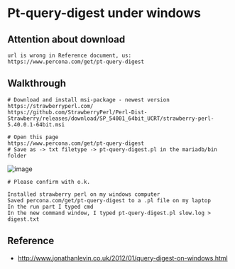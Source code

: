 # Pt-query-digest under windows 

## Attention about download 

```
url is wrong in Reference document, us:
https://www.percona.com/get/pt-query-digest
```

## Walkthrough 

```
# Download and install msi-package - newest version
https://strawberryperl.com/
https://github.com/StrawberryPerl/Perl-Dist-Strawberry/releases/download/SP_54001_64bit_UCRT/strawberry-perl-5.40.0.1-64bit.msi
```

```
# Open this page 
https://www.percona.com/get/pt-query-digest
# Save as -> txt filetype -> pt-query-digest.pl in the mariadb/bin folder
```

![image](https://github.com/user-attachments/assets/ac6af0ee-61fe-4930-8371-6a76fec41db9)

```
# Please confirm with o.k.
```



```
Installed strawberry perl on my windows computer
Saved percona.com/get/pt-query-digest to a .pl file on my laptop
In the run part I typed cmd
In the new command window, I typed pt-query-digest.pl slow.log > digest.txt
```


## Reference 

  * http://www.jonathanlevin.co.uk/2012/01/query-digest-on-windows.html
